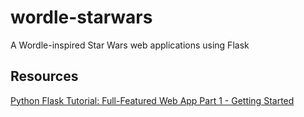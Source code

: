 # wordle-starwars
A Wordle-inspired Star Wars web applications using Flask

## Resources  
[Python Flask Tutorial: Full-Featured Web App Part 1 - Getting Started](https://www.youtube.com/watch?v=MwZwr5Tvyxo&ab_channel=CoreySchafer)
